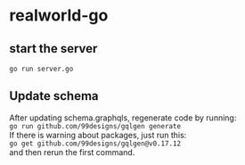 # realworld-go

## start the server
`go run server.go`

## Update schema
After updating schema.graphqls, regenerate code by running: <br/>
    `go run github.com/99designs/gqlgen generate`<br/>
If there is warning about packages, just run this:<br/>
    `go get github.com/99designs/gqlgen@v0.17.12`<br/>
and then rerun the first command.